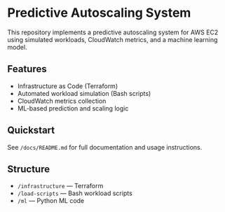 # Predictive Autoscaling System

This repository implements a predictive autoscaling system for AWS EC2 using simulated workloads, CloudWatch metrics, and a machine learning model.

## Features
- Infrastructure as Code (Terraform)
- Automated workload simulation (Bash scripts)
- CloudWatch metrics collection
- ML-based prediction and scaling logic

## Quickstart
See `/docs/README.md` for full documentation and usage instructions.

## Structure
- `/infrastructure` — Terraform
- `/load-scripts` — Bash workload scripts
- `/ml` — Python ML code